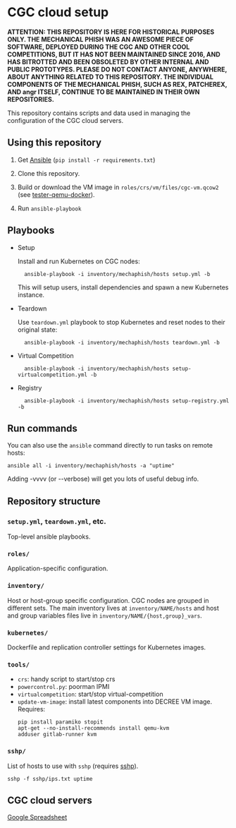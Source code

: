 # CGC cloud setup

**ATTENTION: THIS REPOSITORY IS HERE FOR HISTORICAL PURPOSES ONLY. THE MECHANICAL PHISH WAS AN AWESOME PIECE OF SOFTWARE, DEPLOYED DURING THE CGC AND OTHER COOL COMPETITIONS, BUT IT HAS NOT BEEN MAINTAINED SINCE 2016, AND HAS BITROTTED AND BEEN OBSOLETED BY OTHER INTERNAL AND PUBLIC PROTOTYPES. PLEASE DO NOT CONTACT ANYONE, ANYWHERE, ABOUT ANYTHING RELATED TO THIS REPOSITORY. THE INDIVIDUAL COMPONENTS OF THE MECHANICAL PHISH, SUCH AS REX, PATCHEREX, AND angr ITSELF, CONTINUE TO BE MAINTAINED IN THEIR OWN REPOSITORIES.**

This repository contains scripts and data used in managing the configuration of
the CGC cloud servers.

## Using this repository

1. Get [Ansible](http://www.ansibleworks.com/)
   (`pip install -r requirements.txt`)

2. Clone this repository.

3. Build or download the VM image in `roles/crs/vm/files/cgc-vm.qcow2` (see [tester-qemu-docker](kubernetes/tester-qemu-docker/)).

4. Run `ansible-playbook`

## Playbooks

* Setup

    Install and run Kubernetes on CGC nodes:

        ansible-playbook -i inventory/mechaphish/hosts setup.yml -b

    This will setup users, install dependencies and spawn a new Kubernetes instance.

* Teardown

    Use `teardown.yml` playbook to stop Kubernetes and reset nodes to their original state:

        ansible-playbook -i inventory/mechaphish/hosts teardown.yml -b

* Virtual Competition

        ansible-playbook -i inventory/mechaphish/hosts setup-virtualcompetition.yml -b

* Registry

        ansible-playbook -i inventory/mechaphish/hosts setup-registry.yml -b

## Run commands

You can also use the `ansible` command directly to run tasks on remote hosts:

    ansible all -i inventory/mechaphish/hosts -a "uptime"

Adding -vvvv (or --verbose) will get you lots of useful debug info.

## Repository structure

### `setup.yml`, `teardown.yml`, etc.

Top-level ansible playbooks.

### `roles/`

Application-specific configuration.

### `inventory/`

Host or host-group specific configuration.
CGC nodes are grouped in different sets. The main inventory lives at
`inventory/NAME/hosts` and host and group variables files live in
`inventory/NAME/{host,group}_vars`.

### `kubernetes/`

Dockerfile and replication controller settings for Kubernetes images.

### `tools/`

* `crs`: handy script to start/stop crs
* `powercontrol.py`: poorman IPMI
* `virtualcompetition`: start/stop virtual-competition
* `update-vm-image`: install latest components into DECREE VM image.
   Requires:
   ```
   pip install paramiko stopit
   apt-get --no-install-recommends install qemu-kvm
   adduser gitlab-runner kvm
   ```

### `sshp/`

List of hosts to use with `sshp`
(requires [sshp](https://www.npmjs.com/package/sshp)).

```
sshp -f sshp/ips.txt uptime
```

## CGC cloud servers

[Google Spreadsheet](https://docs.google.com/spreadsheets/d/1merG8nu291re7AyIhTZdZP4NNU7wPd4RcnNRLsHsSwI/edit?usp=sharing)
